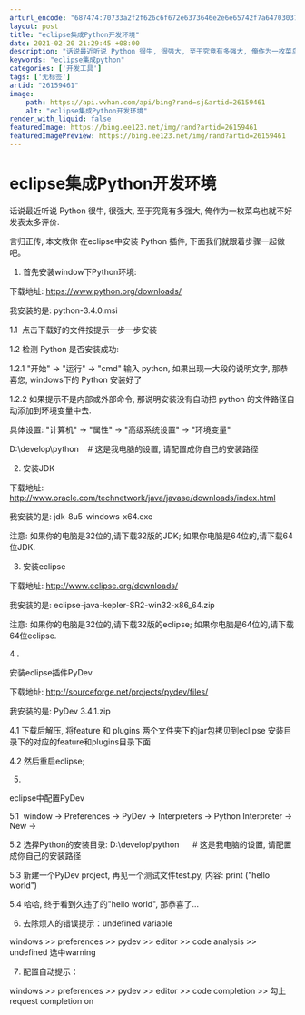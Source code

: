 ```yaml
---
arturl_encode: "687474:70733a2f2f626c6f672e6373646e2e6e65742f7a6470303732:2f61727469636c652f64657461696c732f3236313539343631"
layout: post
title: "eclipse集成Python开发环境"
date: 2021-02-20 21:29:45 +08:00
description: "话说最近听说 Python 很牛, 很强大, 至于究竟有多强大, 俺作为一枚菜鸟也就不好发表太多评价"
keywords: "eclipse集成python"
categories: ['开发工具']
tags: ['无标签']
artid: "26159461"
image:
    path: https://api.vvhan.com/api/bing?rand=sj&artid=26159461
    alt: "eclipse集成Python开发环境"
render_with_liquid: false
featuredImage: https://bing.ee123.net/img/rand?artid=26159461
featuredImagePreview: https://bing.ee123.net/img/rand?artid=26159461
---
```


# eclipse集成Python开发环境

话说最近听说 Python 很牛, 很强大, 至于究竟有多强大, 俺作为一枚菜鸟也就不好发表太多评价.

言归正传, 本文教你
在eclipse中安装 Python 插件, 下面我们就跟着步骤一起做吧。

1. 首先安装window下Python环境:

下载地址:
<https://www.python.org/downloads/>

我安装的是: python-3.4.0.msi

1.1  点击下载好的文件按提示一步一步安装

1.2 检测 Python 是否安装成功:

1.2.1 "开始" -> "运行" -> "cmd" 输入 python, 如果出现一大段的说明文字, 那恭喜您, windows下的 Python 安装好了

1.2.2 如果提示不是内部或外部命令, 那说明安装没有自动把 python 的文件路径自动添加到环境变量中去.

具体设置: "计算机" -> "属性" -> "高级系统设置" -> "环境变量"

D:\develop\python    # 这是我电脑的设置, 请配置成你自己的安装路径

2. 安装JDK

下载地址:
<http://www.oracle.com/technetwork/java/javase/downloads/index.html>

我安装的是: jdk-8u5-windows-x64.exe

注意: 如果你的电脑是32位的,请下载32版的JDK; 如果你电脑是64位的,请下载64位JDK.

3. 安装eclipse

下载地址:
<http://www.eclipse.org/downloads/>

我安装的是: eclipse-java-kepler-SR2-win32-x86\_64.zip

注意: 如果你的电脑是32位的,请下载32版的eclipse; 如果你电脑是64位的,请下载64位eclipse.

  

4
.

安装eclipse插件PyDev
  


下载地址:
<http://sourceforge.net/projects/pydev/files/>

我安装的是: PyDev 3.4.1.zip

4.1 下载后解压, 将feature 和 plugins 两个文件夹下的jar包拷贝到eclipse 安装目录下的对应的feature和plugins目录下面

4.2 然后重启eclipse;

  

5.


eclipse中配置PyDev
  


5.1  window -> Preferences -> PyDev -> Interpreters -> Python Interpreter -> New ->

5.2 选择Python的安装目录: D:\develop\python      #
这是我电脑的设置, 请配置成你自己的安装路径

5.3 新建一个PyDev project, 再见一个测试文件test.py, 内容: print ("hello world")

5.4 哈哈, 终于看到久违了的"hello world", 那恭喜了...

6. 去除烦人的错误提示：undefined variable

windows >> preferences >> pydev >> editor >> code analysis >> undefined 选中warning

7. 配置自动提示：

windows >> preferences >> pydev >> editor >> code completion >> 勾上request completion on
